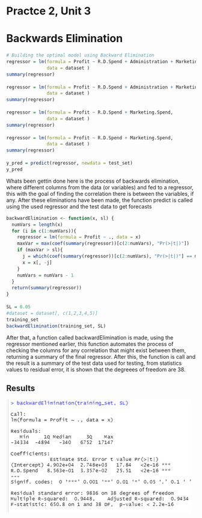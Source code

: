 # Practce 2, Unit 3
# Backwards Elimination

```r
# Building the optimal model using Backward Elimination
regressor = lm(formula = Profit ~ R.D.Spend + Administration + Marketing.Spend + State,
               data = dataset )
summary(regressor)

regressor = lm(formula = Profit ~ R.D.Spend + Administration + Marketing.Spend,
               data = dataset )
summary(regressor)

regressor = lm(formula = Profit ~ R.D.Spend + Marketing.Spend,
               data = dataset )
summary(regressor)

regressor = lm(formula = Profit ~ R.D.Spend + Marketing.Spend,
               data = dataset )
summary(regressor)

y_pred = predict(regressor, newdata = test_set)
y_pred
```

Whats been gettin done here is the process of backwards elimination, where different columns from the data (or variables) and fed to a regressor, this with the goal of finding the correlation there is between the variables, if any. After these eliminations have been made, the function predict is called using the used regressor and the test data to get forecasts


```r
backwardElimination <- function(x, sl) {
  numVars = length(x)
  for (i in c(1:numVars)){
    regressor = lm(formula = Profit ~ ., data = x)
    maxVar = max(coef(summary(regressor))[c(2:numVars), "Pr(>|t|)"])
    if (maxVar > sl){
      j = which(coef(summary(regressor))[c(2:numVars), "Pr(>|t|)"] == maxVar)
      x = x[, -j]
    }
    numVars = numVars - 1
  }
  return(summary(regressor))
}

SL = 0.05
#dataset = dataset[, c(1,2,3,4,5)]
training_set
backwardElimination(training_set, SL)
```
After that, a function called backwardElimination is made, using the regressor mentioned earlier, this function automates the process of checking the columns for any correlation that might exist between them, returning a summary of the final regressor. After this, the function is call and the result is a summary of the test data used for testing, from statistics values to residual error, it is shown that the degreees of freedom are 38.

## Results
![](https://github.com/rolandoarellano69/DataMining/blob/Unit3/Practice/Unit3/Practice2/backwards_elim.png)
